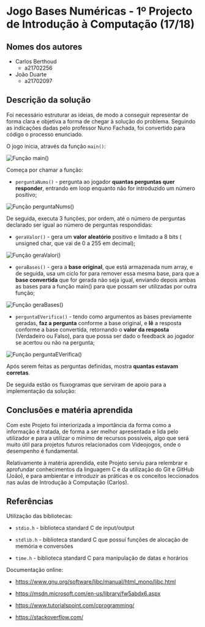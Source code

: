 # Jogo Bases Numéricas - 1º Projecto de Introdução à Computação (17/18)

## Nomes dos autores

* Carlos Berthoud
  - a21702256
* João Duarte
  - a21702097

## Descrição da solução

Foi necessário estruturar as ideias, de modo a conseguir representar de forma clara e objetiva a forma de chegar à solução do problema.
Seguindo as indicações dadas pelo professor Nuno Fachada, foi convertido para código o processo  enunciado.

O jogo inicia, através da função `main()`:

![Função main()](Funcao_main.svg "Função main()")

Começa por chamar a função:

* `perguntaNums()` - pergunta ao jogador **quantas perguntas quer responder**, entrando em loop enquanto não for introduzido um número positivo;

![Função perguntaNums()](Funcao_perguntaNums.svg "Função perguntaNums()")

De seguida, executa 3 funções, por ordem, até o número de perguntas declarado ser igual ao número de perguntas respondidas:

* `geraValor()` - gera um **valor aleatório** positivo e limitado a 8 bits ( unsigned char, que vai de 0 a 255 em decimal);

![Função geraValor()](Funcao_geraValor.svg "Função geraValor()")

* `geraBases()` - gera a **base original**, que está armazenada num array, e de seguida, usa um ciclo for para remover essa mesma base, para que a **base convertida** que for gerada não seja igual, enviando depois ambas as bases para a função main() para que possam ser utilizadas por outra função;

![Função geraBases()](Funcao_geraBases.svg "Função geraBases()")

* `perguntaEVerifica()` - tendo como argumentos as bases previamente geradas, **faz a pergunta** conforme a base original, e **lê** a resposta conforme a base convertida, retornando o **valor da resposta** (Verdadeiro ou Falso), para que possa ser dado o feedback ao jogador se acertou ou não na pergunta;

![Função perguntaEVerifica()](Funcao_perguntaEVerifica.svg "Função perguntaEVerifica()")

Após serem feitas as perguntas definidas, mostra **quantas estavam corretas**.

De seguida estão os fluxogramas que serviram de apoio para a implementação da solução:

## Conclusões e matéria aprendida

Com este Projeto foi interiorizada a importância da forma como a informação é tratada, de forma a ser melhor apresentada e lida pelo utilizador e para a utilizar o mínimo de recursos possíveis, algo que será muito útil para projetos futuros relacionados com Videojogos, onde o desempenho é fundamental.

Relativamente à matéria aprendida, este Projeto serviu para relembrar e aprofundar conhecimentos da linguagem C e da utilização do Git e GitHub (João), e para ambientar e introduzir as práticas e os conceitos leccionados nas aulas de Introdução à Computação (Carlos).

## Referências

Utilização das bibliotecas:

* `stdio.h` - biblioteca standard C de input/output

* `stdlib.h` - biblioteca standard C que possuí funções de alocação de memória e conversões

* `time.h` - biblioteca standard C para manipulação de datas e horários

Documentação online:

* https://www.gnu.org/software/libc/manual/html_mono/libc.html

* https://msdn.microsoft.com/en-us/library/fw5abdx6.aspx

* https://www.tutorialspoint.com/cprogramming/

* https://stackoverflow.com/